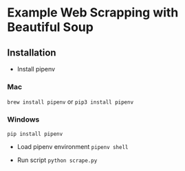 # Example Web Scrapping with Beautiful Soup

## Installation

- Install pipenv
### Mac
`brew install pipenv` or `pip3 install pipenv`

### Windows
`pip install pipenv`

- Load pipenv environment
`pipenv shell`

- Run script
`python scrape.py`
